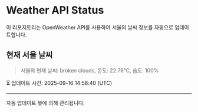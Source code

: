 
# Weather API Status

이 리포지토리는 OpenWeather API를 사용하여 서울의 날씨 정보를 자동으로 업데이트합니다.

## 현재 서울 날씨
> 서울의 현재 날씨: broken clouds, 온도: 22.76°C, 습도: 100%

⏳ 업데이트 시간: 2025-09-16 14:58:40 (UTC)

---
자동 업데이트 봇에 의해 관리됩니다.
